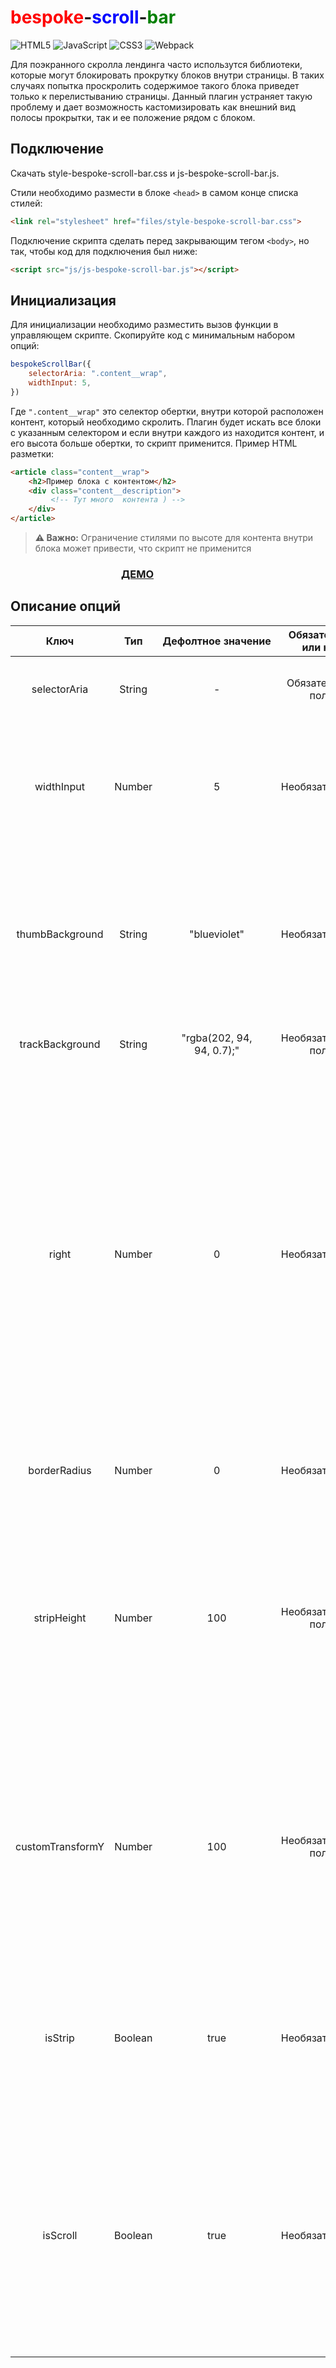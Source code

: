 
# <span style="color:red;">bespoke</span>-<span style="color:blue">scroll</span>-<span style="color:green">bar</span>

![HTML5](https://img.shields.io/badge/html5-%23E34F26.svg?style=for-the-badge&logo=html5&logoColor=white) ![JavaScript](https://img.shields.io/badge/javascript-%23323330.svg?style=for-the-badge&logo=javascript&logoColor=%23F7DF1E) ![CSS3](https://img.shields.io/badge/css3-%231572B6.svg?style=for-the-badge&logo=css3&logoColor=white) ![Webpack](https://img.shields.io/badge/webpack-%238DD6F9.svg?style=for-the-badge&logo=webpack&logoColor=black)

Для поэкранного скролла лендинга часто использутся библиотеки, которые могут блокировать прокрутку блоков внутри страницы. В таких случаях попытка проскролить содержимое такого блока приведет только к перелистыванию страницы. Данный плагин устраняет такую проблему и дает возможность кастомизировать как внешний вид полосы прокрытки, так и ее положение рядом с блоком.

## Подключение

Скачать style-bespoke-scroll-bar.css и js-bespoke-scroll-bar.js.

Стили необходимо размести в блоке `<head>` в самом конце списка стилей:    
```html
<link rel="stylesheet" href="files/style-bespoke-scroll-bar.css">
```
Подключение скрипта сделать перед закрывающим тегом `<body>`, но так, чтобы код для подключения был ниже:
```html
<script src="js/js-bespoke-scroll-bar.js"></script>
```

## Инициализация

Для инициализации необходимо разместить вызов функции в управляющем скрипте. Скопируйте код с минимальным набором опций:
```js
bespokeScrollBar({
    selectorAria: ".content__wrap",
    widthInput: 5,
})
```
Где `".content__wrap"` это селектор обертки, внутри которой расположен контент, который необходимо скролить. Плагин будет искать все блоки с указанным селектором и если внутри каждого из находится контент, и его высота больше обертки, то скрипт применится. Пример HTML разметки:
```html
<article class="content__wrap">
    <h2>Пример блока с контентом</h2>
    <div class="content__description">
         <!-- Тут много  контента ) -->
    </div>
</article> 
```
> **⚠ Важно:** Ограничение стилями по высоте для контента внутри блока может привести, что скрипт не применится

### <a href="https://maksbmt.github.io/demo-bespoke-scroll-bar/" target="_blank" style="display:block; width:150px;margin:0 auto;">ДЕМО</a>

## Описание опций

|Ключ    |Тип   | Дефолтное&nbsp;значение |  Обязательно или нет  | Описание |
| :---:  | :---: | :-----------: | :---: | :--- |
|selectorAria| String | - | Обязательное поле | Селектор обертки внутри которой должен скролится контент |  
|widthInput| Number | 5 | Необязательное | Значение определяет толщину бегунка в пикселях. Если его не указать, то применится дефолтное и толщина будет 5px |
| thumbBackground | String | "blueviolet" | Необязательное | Ключ определяет цвет бегунка. Допустимы любые форматы, которые читает css свойство background. Например: "#222666", "rgba(175, 252, 65, 1)", "red" |
| trackBackground | String | "rgba(202, 94, 94,&nbsp;0.7);" | Необязательное поле | Ключ определяет цвет поля скролл бара |
| right | Number | 0 | Необязательное | Определяет положение бегунка относительно правого края обертки. При значении 0 - скролл бар будет вплотную примыкать к правому краю. Положительные значения отодвигают вправо. Отрицательные - влево и может располагать скролл бар визуально внутри обертки. **Важно:** *расстояние считается от правого края обертки до левого края скролл бара*. |
|borderRadius| Number | 0 | Необязательное | Ключ определяет border-radius для скролл бара |
|stripHeight| Number | 100 | Необязательное поле | Величина в процентах, которая определяет сколько должен занимать скролл бар. Все поле - 100, Если, к примеру, 80 - то будет занято 80% возможной высоты. Скролл бар при этом выставляется прмерно по середине |
|customTransformY| Number | 100 | Необязательное поле | Значение используется для свига по оси Y скролл бара. Подбирается в ручную через консоль разработчика. Теоретическое нормально положение - 50. Уменьшение приводит к сдвигу вверх, уменьшение - вниз. |
|isStrip| Boolean | true | Необязательное | Ключ запрещает/разрешает рендеринг скролл бара. Используется, когда нужно воостановить скролл внутри блока, но по дизайну скролл бар не нужен |
|isScroll| Boolean | true | Необязательное | Не всегда нужно проводить манипуляции для воостановления скрола внутри блока. Возможны ситуации, когда необходим только кастомный скролл бар - для этого ключ isScroll необходимо поставить в значение false |

